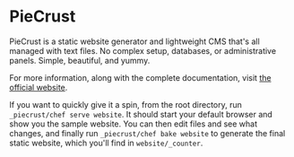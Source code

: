 
PieCrust
========

PieCrust is a static website generator and lightweight CMS that's all managed
with text files. No complex setup, databases, or administrative panels. Simple,
beautiful, and yummy.

For more information, along with the complete documentation, visit [the official
website](http://bolt80.com/piecrust/).

If you want to quickly give it a spin, from the root directory, run `_piecrust/chef
serve website`. It should start your default browser and show you the sample
website. You can then edit files and see what changes, and finally run `_piecrust/chef
bake website` to generate the final static website, which you'll find in `website/_counter`.

